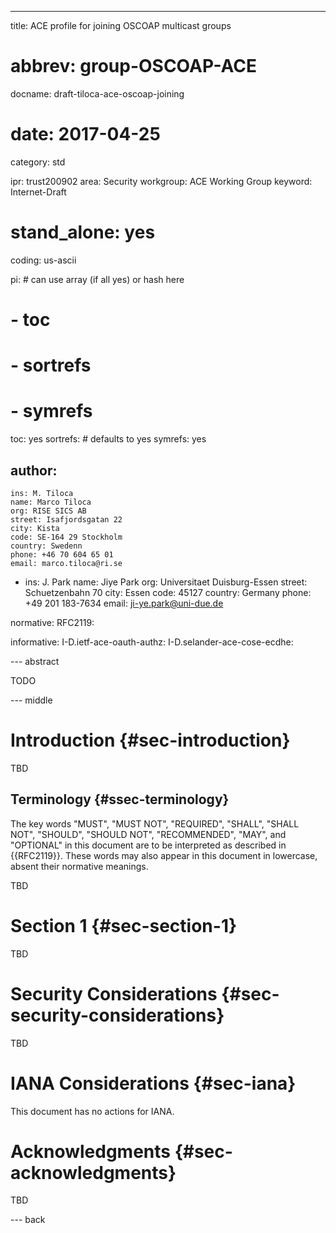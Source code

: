 ---
title: ACE profile for joining OSCOAP multicast groups
# abbrev: group-OSCOAP-ACE
docname: draft-tiloca-ace-oscoap-joining
# date: 2017-04-25
category: std

ipr: trust200902
area: Security
workgroup: ACE Working Group
keyword: Internet-Draft

# stand_alone: yes

coding: us-ascii

pi:    # can use array (if all yes) or hash here
#  - toc
#  - sortrefs
#  - symrefs
toc: yes
sortrefs:   # defaults to yes
symrefs: yes


author:
 -
    ins: M. Tiloca
    name: Marco Tiloca
    org: RISE SICS AB
    street: Isafjordsgatan 22
    city: Kista
    code: SE-164 29 Stockholm
    country: Swedenn
    phone: +46 70 604 65 01
    email: marco.tiloca@ri.se

 -
    ins: J. Park
    name: Jiye Park
    org: Universitaet Duisburg-Essen
    street: Schuetzenbahn 70
    city: Essen
    code: 45127
    country: Germany
    phone: +49 201 183-7634
    email: ji-ye.park@uni-due.de

normative:
  RFC2119:

informative:
  I-D.ietf-ace-oauth-authz:
  I-D.selander-ace-cose-ecdhe:



--- abstract

TODO

--- middle

# Introduction {#sec-introduction}

TBD

## Terminology {#ssec-terminology}

The key words "MUST", "MUST NOT", "REQUIRED", "SHALL", "SHALL NOT", "SHOULD", "SHOULD NOT", "RECOMMENDED", "MAY", and "OPTIONAL" in this document are to be interpreted as described in {{RFC2119}}. These words may also appear in this document in lowercase, absent their normative meanings.

TBD

# Section 1 {#sec-section-1}

TBD

# Security Considerations {#sec-security-considerations}

TBD

# IANA Considerations {#sec-iana}

This document has no actions for IANA.

# Acknowledgments {#sec-acknowledgments}

TBD

--- back
